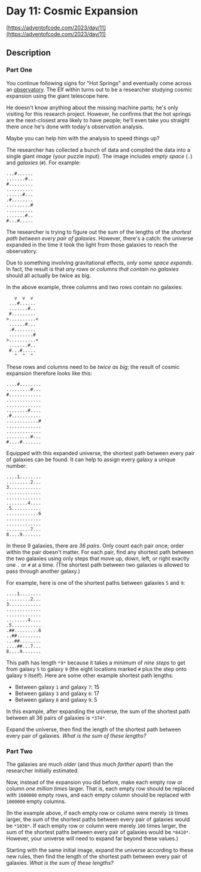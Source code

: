 # Day 11: Cosmic Expansion

[https://adventofcode.com/2023/day/11](https://adventofcode.com/2023/day/11)

## Description

### Part One

You continue following signs for "Hot Springs" and eventually come across an [observatory](https://en.wikipedia.org/wiki/Observatory). The Elf within turns out to be a researcher studying cosmic expansion using the giant telescope here.


He doesn't know anything about the missing machine parts; he's only visiting for this research project. However, he confirms that the hot springs are the next-closest area likely to have people; he'll even take you straight there once he's done with today's observation analysis.


Maybe you can help him with the analysis to speed things up?


The researcher has collected a bunch of data and compiled the data into a single giant *image* (your puzzle input). The image includes *empty space* (`.`) and *galaxies* (`#`). For example:



```
...#......
.......#..
#.........
..........
......#...
.#........
.........#
..........
.......#..
#...#.....

```

The researcher is trying to figure out the sum of the lengths of the *shortest path between every pair of galaxies*. However, there's a catch: the universe expanded in the time it took the light from those galaxies to reach the observatory.


Due to something involving gravitational effects, *only some space expands*. In fact, the result is that *any rows or columns that contain no galaxies* should all actually be twice as big.


In the above example, three columns and two rows contain no galaxies:



```
   v  v  v
 ...#......
 .......#..
 #.........
>..........<
 ......#...
 .#........
 .........#
>..........<
 .......#..
 #...#.....
   ^  ^  ^

```

These rows and columns need to be *twice as big*; the result of cosmic expansion therefore looks like this:



```
....#........
.........#...
#............
.............
.............
........#....
.#...........
............#
.............
.............
.........#...
#....#.......

```

Equipped with this expanded universe, the shortest path between every pair of galaxies can be found. It can help to assign every galaxy a unique number:



```
....1........
.........2...
3............
.............
.............
........4....
.5...........
............6
.............
.............
.........7...
8....9.......

```

In these 9 galaxies, there are *36 pairs*. Only count each pair once; order within the pair doesn't matter. For each pair, find any shortest path between the two galaxies using only steps that move up, down, left, or right exactly one `.` or `#` at a time. (The shortest path between two galaxies is allowed to pass through another galaxy.)


For example, here is one of the shortest paths between galaxies `5` and `9`:



```
....1........
.........2...
3............
.............
.............
........4....
.5...........
.##.........6
..##.........
...##........
....##...7...
8....9.......

```

This path has length `*9*` because it takes a minimum of *nine steps* to get from galaxy `5` to galaxy `9` (the eight locations marked `#` plus the step onto galaxy `9` itself). Here are some other example shortest path lengths:


* Between galaxy `1` and galaxy `7`: 15
* Between galaxy `3` and galaxy `6`: 17
* Between galaxy `8` and galaxy `9`: 5


In this example, after expanding the universe, the sum of the shortest path between all 36 pairs of galaxies is `*374*`.


Expand the universe, then find the length of the shortest path between every pair of galaxies. *What is the sum of these lengths?*

### Part Two

The galaxies are much *older* (and thus much *farther apart*) than the researcher initially estimated.


Now, instead of the expansion you did before, make each empty row or column *one million times* larger. That is, each empty row should be replaced with `1000000` empty rows, and each empty column should be replaced with `1000000` empty columns.


(In the example above, if each empty row or column were merely `10` times larger, the sum of the shortest paths between every pair of galaxies would be `*1030*`. If each empty row or column were merely `100` times larger, the sum of the shortest paths between every pair of galaxies would be `*8410*`. However, your universe will need to expand far beyond these values.)


Starting with the same initial image, expand the universe according to these new rules, then find the length of the shortest path between every pair of galaxies. *What is the sum of these lengths?*

